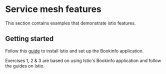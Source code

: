 # Service mesh features

This section contains examples that demonstrate istio features. 

## Getting started

Follow this [guide](https://istio.io/docs/setup/getting-started/) to install Istio and set up the Bookinfo application.

Exercises 1, 2 & 3 are based on using Istio's Bookinfo application and follow the guides on Istio.